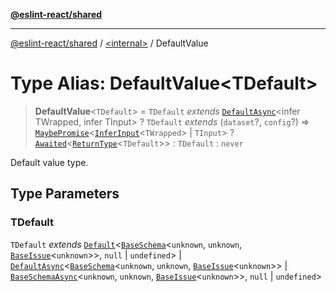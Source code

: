 [**@eslint-react/shared**](../../README.md)

***

[@eslint-react/shared](../../README.md) / [\<internal\>](../README.md) / DefaultValue

# Type Alias: DefaultValue\<TDefault\>

> **DefaultValue**\<`TDefault`\> = `TDefault` *extends* [`DefaultAsync`](DefaultAsync.md)\<infer TWrapped, infer TInput\> ? `TDefault` *extends* (`dataset`?, `config`?) => [`MaybePromise`](MaybePromise.md)\<[`InferInput`](InferInput.md)\<`TWrapped`\> \| `TInput`\> ? [`Awaited`](Awaited.md)\<[`ReturnType`](ReturnType.md)\<`TDefault`\>\> : `TDefault` : `never`

Default value type.

## Type Parameters

### TDefault

`TDefault` *extends* [`Default`](Default.md)\<[`BaseSchema`](../interfaces/BaseSchema.md)\<`unknown`, `unknown`, [`BaseIssue`](../interfaces/BaseIssue.md)\<`unknown`\>\>, `null` \| `undefined`\> \| [`DefaultAsync`](DefaultAsync.md)\<[`BaseSchema`](../interfaces/BaseSchema.md)\<`unknown`, `unknown`, [`BaseIssue`](../interfaces/BaseIssue.md)\<`unknown`\>\> \| [`BaseSchemaAsync`](../interfaces/BaseSchemaAsync.md)\<`unknown`, `unknown`, [`BaseIssue`](../interfaces/BaseIssue.md)\<`unknown`\>\>, `null` \| `undefined`\>
